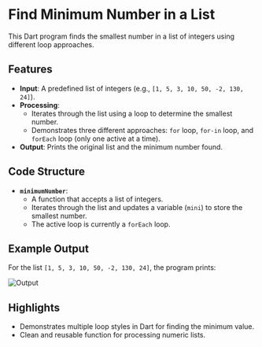 # Find Minimum Number in a List

This Dart program finds the smallest number in a list of integers using different loop approaches.

## Features
- **Input**: A predefined list of integers (e.g., `[1, 5, 3, 10, 50, -2, 130, 24]`).
- **Processing**:
  - Iterates through the list using a loop to determine the smallest number.
  - Demonstrates three different approaches: `for` loop, `for-in` loop, and `forEach` loop (only one active at a time).
- **Output**: Prints the original list and the minimum number found.

## Code Structure
- **`minimumNumber`**:
  - A function that accepts a list of integers.
  - Iterates through the list and updates a variable (`mini`) to store the smallest number.
  - The active loop is currently a `forEach` loop.

## Example Output
For the list `[1, 5, 3, 10, 50, -2, 130, 24]`, the program prints:

![Output](https://github.com/user-attachments/assets/fe80777a-ab7b-4aca-9ece-380567146f82)



## Highlights
- Demonstrates multiple loop styles in Dart for finding the minimum value.
- Clean and reusable function for processing numeric lists.
